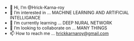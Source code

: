 - 👋 Hi, I’m @Hrick-Karna-roy
- 👀 I’m interested in ... MACHINE LEARNING AND ARTIFICIAL INTELLIGANCE
- 🌱 I’m currently learning ... DEEP NURAL NETWORK
- 💞️ I’m looking to collaborate on ... MANY THINGS
- 📫 How to reach me ... hrickkarnaroy@gmail.com

<!---
Hrick-Karna-roy/Hrick-Karna-roy is a ✨ special ✨ repository because its `README.md` (this file) appears on your GitHub profile.
You can click the Preview link to take a look at your changes.
--->
